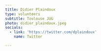 ```yaml
---
title: Didier Plaindoux
type: volunteers
subtitle: Toulouse JUG
photo: didier_plaindoux.jpeg
socials:
  - link: 'https://twitter.com/dplaindoux'
    name: Twitter

---
```



